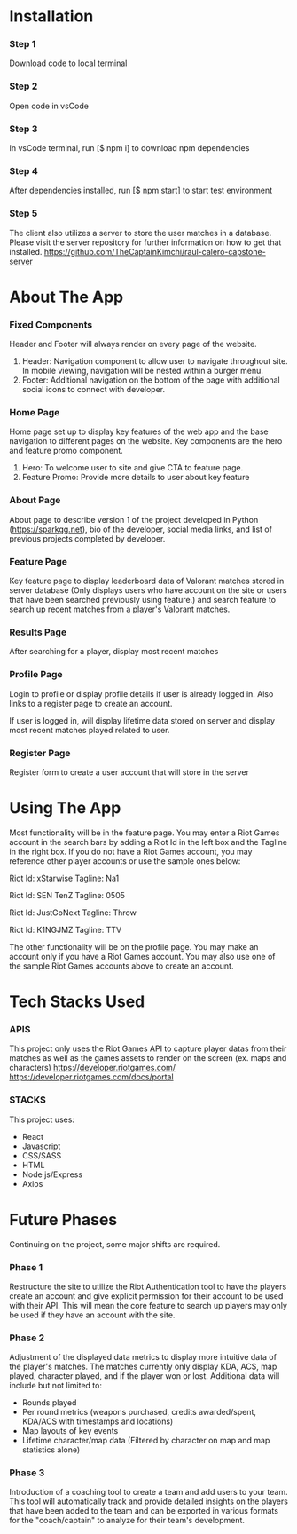 # Installation

### Step 1

Download code to local terminal

### Step 2

Open code in vsCode

### Step 3

In vsCode terminal, run [$ npm i] to download npm dependencies

### Step 4

After dependencies installed, run [$ npm start] to start test environment

### Step 5

The client also utilizes a server to store the user matches in a database. Please visit the server repository for further information on how to get that installed. https://github.com/TheCaptainKimchi/raul-calero-capstone-server

# About The App

### Fixed Components

Header and Footer will always render on every page of the website.

1. Header: Navigation component to allow user to navigate throughout site. In mobile viewing, navigation will be nested within a burger menu.
2. Footer: Additional navigation on the bottom of the page with additional social icons to connect with developer.

### Home Page

Home page set up to display key features of the web app and the base navigation to different pages on the website. Key components are the hero and feature promo component.

1. Hero: To welcome user to site and give CTA to feature page.
2. Feature Promo: Provide more details to user about key feature

### About Page

About page to describe version 1 of the project developed in Python (https://sparkgg.net), bio of the developer, social media links, and list of previous projects completed by developer.

### Feature Page

Key feature page to display leaderboard data of Valorant matches stored in server database (Only displays users who have account on the site or users that have been searched previously using feature.) and search feature to search up recent matches from a player's Valorant matches.

### Results Page

After searching for a player, display most recent matches

### Profile Page

Login to profile or display profile details if user is already logged in. Also links to a register page to create an account.

If user is logged in, will display lifetime data stored on server and display most recent matches played related to user.

### Register Page

Register form to create a user account that will store in the server

# Using The App

Most functionality will be in the feature page. You may enter a Riot Games account in the search bars by adding a Riot Id in the left box and the Tagline in the right box. If you do not have a Riot Games account, you may reference other player accounts or use the sample ones below:

Riot Id: xStarwise
Tagline: Na1

Riot Id: SEN TenZ
Tagline: 0505

Riot Id: JustGoNext
Tagline: Throw

Riot Id: K1NGJMZ
Tagline: TTV

The other functionality will be on the profile page. You may make an account only if you have a Riot Games account. You may also use one of the sample Riot Games accounts above to create an account. 

# Tech Stacks Used

### APIS
This project only uses the Riot Games API to capture player datas from their matches as well as the games assets to render on the screen (ex. maps and characters)
https://developer.riotgames.com/
https://developer.riotgames.com/docs/portal

### STACKS
This project uses:

- React
- Javascript
- CSS/SASS
- HTML
- Node js/Express
- Axios

# Future Phases
Continuing on the project, some major shifts are required.

### Phase 1
Restructure the site to utilize the Riot Authentication tool to have the players create an account and give explicit permission for their account to be used with their API. This will mean the core feature to search up players may only be used if they have an account with the site. 

### Phase 2
Adjustment of the displayed data metrics to display more intuitive data of the player's matches. The matches currently only display KDA, ACS, map played, character played, and if the player won or lost. Additional data will include but not limited to:

- Rounds played
- Per round metrics (weapons purchased, credits awarded/spent, KDA/ACS with timestamps and locations)
- Map layouts of key events
- Lifetime character/map data (Filtered by character on map and map statistics alone)

### Phase 3
Introduction of a coaching tool to create a team and add users to your team. This tool will automatically track and provide detailed insights on the players that have been added to the team and can be exported in various formats for the "coach/captain" to analyze for their team's development.
